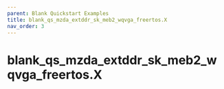 ```yaml
---
parent: Blank Quickstart Examples
title: blank_qs_mzda_extddr_sk_meb2_wqvga_freertos.X
nav_order: 3
---
```


# blank_qs_mzda_extddr_sk_meb2_wqvga_freertos.X




